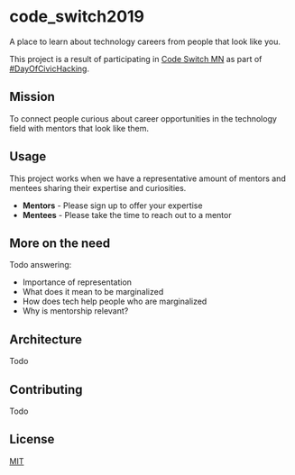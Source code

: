 # code_switch2019

A place to learn about technology careers from people that look like you.

This project is a result of participating in [Code Switch MN](https://www.codeswitch.mn/) as part of [#DayOfCivicHacking](https://nationaltoday.com/national-civic-day-hacking/).

## Mission

To connect people curious about career opportunities in the technology field with mentors that look like them.

## Usage 

This project works when we have a representative amount of mentors and mentees sharing their expertise and curiosities. 

* **Mentors** - Please sign up to offer your expertise
* **Mentees** - Please take the time to reach out to a mentor

## More on the need

Todo answering: 

* Importance of representation 
* What does it mean to be marginalized 
* How does tech help people who are marginalized 
* Why is mentorship relevant? 

## Architecture 

Todo

## Contributing 

Todo

## License 

[MIT](https://choosealicense.com/licenses/mit/)

